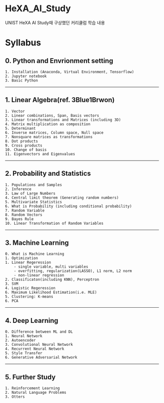 # HeXA_AI_Study
UNIST HeXA AI Study때 구상했던 커리큘럼  학습 내용

# Syllabus

## 0. Python and Envrionment setting
    1. Installation (Anaconda, Virtual Environment, Tensorflow)
    2. Jupyter notebook
    3. Basic Python
***
## 1. Linear Algebra(ref. 3Blue1Brwon)
    1. Vector
    2. Linear combinations, Span, Basis vectors
    3. Linear transformations and Matrices (including 3D)
    4. Matrix multiplication as composition
    5. Determinant
    6. Inverse matrices, Column space, Null space
    7. Nonsquare matrices as transformations
    8. Dot products
    9. Cross products
    10. Change of basis
    11. Eigenvectors and Eigenvalues
***
## 2. Probability and Statistics
    1. Populations and Samples
    2. Inference
    3. Law of Large Numbers
    4. Central limit theorem (Generating random numbers)
    5. Multivariate Statistics
    6. What is Probability (including conditional probability)
    7. Random Variable
    8. Random Vectors
    9. Bayes Rule
    10. Linear Transformation of Random Variables
***
## 3. Machine Learning
    0. What is Machine Learning
    1. Optimization
    1. Linear Regeression
        - single variable, multi variables
        - overfitting, regularization(LASSO), L1 norm, L2 norm
        - non-linear regression
    2. Classificaton(including KNN), Perceptron
    3. SVM
    4. Logistic Regeression
    6. Maximum Likelihood Estimation(i.e. MLE)
    5. Clustering: K-means
    6. PCA
***
## 4. Deep Learning
    0. Difference between ML and DL
    1. Neural Network
    2. Autoencoder
    3. Convolutional Neural Network
    4. Recurrent Neural Network
    5. Style Transfer
    6. Generative Adversarial Network
***
## 5. Further Study
    1. Reinforcement Learning
    2. Natural Language Problems
    3. Otters
